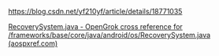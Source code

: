 https://blog.csdn.net/yf210yf/article/details/18771035

[RecoverySystem.java - OpenGrok cross reference for /frameworks/base/core/java/android/os/RecoverySystem.java (aospxref.com)](http://aospxref.com/android-10.0.0_r47/xref/frameworks/base/core/java/android/os/RecoverySystem.java)
